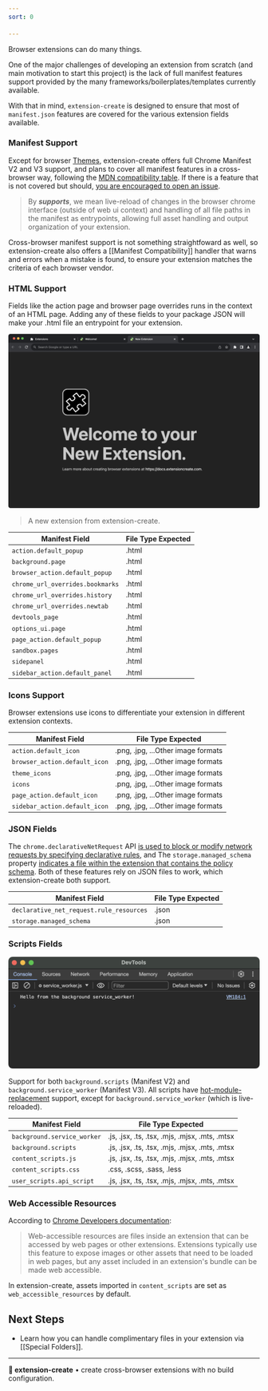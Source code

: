 ```yaml
---
sort: 0

---
```


Browser extensions can do many things.

One of the major challenges of developing an extension from scratch (and main motivation to start this project) is the lack of full manifest features support provided by the many frameworks/boilerplates/templates currently available.

With that in mind, `extension-create` is designed to ensure that most of `manifest.json` features are covered for the various extension fields available.

### Manifest Support

Except for browser [Themes](https://developer.chrome.com/docs/extensions/develop/ui/themes#manifest), extension-create offers full Chrome Manifest V2 and V3 support, and plans to cover all manifest features in a cross-browser way, following the [MDN compatibility table](https://developer.mozilla.org/en-US/docs/Mozilla/Add-ons/WebExtensions/Browser_compatibility_for_manifest.json). If there is a feature that is not covered but should, [you are encouraged to open an issue](https://github.com/cezaraugusto/extension-create/issues/new).

> By **_supports_**, we mean live-reload of changes in the browser chrome interface (outside of web ui context) and handling of all file paths in the manifest as entrypoints, allowing full asset handling and output organization of your extension.

Cross-browser manifest support is not something straightfoward as well, so extension-create also offers a [[Manifest Compatibility]] handler that warns and errors when a mistake is found, to ensure your extension matches the criteria of each browser vendor.

### HTML Support

Fields like the action page and browser page overrides runs in the context of an HTML page. Adding any of these fields to your package JSON will make your .html file an entrypoint for your extension.

![New extension template](../assets/new-template.png)

> A new extension from extension-create.

| Manifest Field                   | File Type Expected |
|----------------------------------|--------------------|
| `action.default_popup`           | .html               |
| `background.page`                | .html               |
| `browser_action.default_popup`   | .html               |
| `chrome_url_overrides.bookmarks` | .html               |
| `chrome_url_overrides.history`   | .html               |
| `chrome_url_overrides.newtab`    | .html               |
| `devtools_page`                  | .html               |
| `options_ui.page`                | .html               |
| `page_action.default_popup`      | .html               |
| `sandbox.pages`                  | .html               |
| `sidepanel`                      | .html               |
| `sidebar_action.default_panel`   | .html               |

### Icons Support

Browser extensions use icons to differentiate your extension in different extension contexts.

| Manifest Field                 | File Type Expected |
|--------------------------------|--------------------|
| `action.default_icon`          | .png, .jpg, ...Other image formats           |
| `browser_action.default_icon`  | .png, .jpg, ...Other image formats           |
| `theme_icons`                  | .png, .jpg, ...Other image formats           |
| `icons`                        | .png, .jpg, ...Other image formats           |
| `page_action.default_icon`     | .png, .jpg, ...Other image formats           |
| `sidebar_action.default_icon`  | .png, .jpg, ...Other image formats           |

### JSON Fields

The `chrome.declarativeNetRequest` API [is used to block or modify network requests by specifying declarative rules](https://developer.chrome.com/docs/extensions/reference/api/declarativeNetRequest), and 
The `storage.managed_schema` property [indicates a file within the extension that contains the policy schema](https://developer.chrome.com/docs/extensions/reference/manifest/storage). Both of these features rely on JSON files to work, which extension-create both support. 

| Manifest Field              | File Type Expected |
|-----------------------------|--------------------|
| `declarative_net_request.rule_resources`   | .json               |
| `storage.managed_schema`                   | .json               |

### Scripts Fields

![The background inspect window](../assets/service_worker.png)

Support for both `background.scripts` (Manifest V2) and `background.service_worker` (Manifest V3). All scripts have [hot-module-replacement](https://webpack.js.org/concepts/hot-module-replacement/) support, except for `background.service_worker` (which is live-reloaded).

| Manifest Field                 | File Type Expected |
|--------------------------------|--------------------|
| `background.service_worker`    | .js, .jsx, .ts, .tsx, .mjs, .mjsx, .mts, .mtsx |
| `background.scripts`           | .js, .jsx, .ts, .tsx, .mjs, .mjsx, .mts, .mtsx |
| `content_scripts.js`           | .js, .jsx, .ts, .tsx, .mjs, .mjsx, .mts, .mtsx |
| `content_scripts.css`          | .css, .scss, .sass, .less                      |
| `user_scripts.api_script`      | .js, .jsx, .ts, .tsx, .mjs, .mjsx, .mts, .mtsx |

### Web Accessible Resources

According to [Chrome Developers documentation](https://developer.chrome.com/docs/extensions/reference/manifest/web-accessible-resources): 

> Web-accessible resources are files inside an extension that can be accessed by web pages or other extensions. Extensions typically use this feature to expose images or other assets that need to be loaded in web pages, but any asset included in an extension's bundle can be made web accessible.

In extension-create, assets imported in `content_scripts` are set as `web_accessible_resources` by default.

## Next Steps

* Learn how you can handle complimentary files in your extension via [[Special Folders]].

---

**🧩 extension-create** • create cross-browser extensions with no build configuration.
